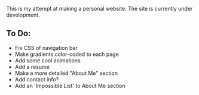 This is my attempt at making a personal website. The site is currently under development.

## To Do:
- Fix CSS of navigation bar
- Make gradients color-coded to each page
- Add some cool animations
- Add a resume
- Make a more detailed "About Me" section
- Add contact info?
- Add an 'Impossible List' to About Me section
